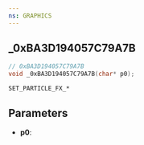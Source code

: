 ```yaml
---
ns: GRAPHICS
---
```

## _0xBA3D194057C79A7B

```c
// 0xBA3D194057C79A7B
void _0xBA3D194057C79A7B(char* p0);
```

```
SET_PARTICLE_FX_*
```

## Parameters
* **p0**: 

